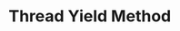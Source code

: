 <!-- TODO: Add content for this topic -->

# Thread Yield Method

<!-- Content will be added later -->
